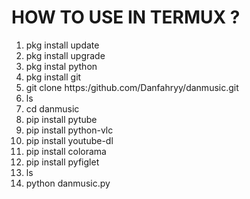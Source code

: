 # HOW TO USE IN TERMUX ?
1. pkg install update
2. pkg install upgrade
3. pkg instal python
4. pkg install git
5. git clone https:/github.com/Danfahryy/danmusic.git
6. ls
7. cd danmusic
8. pip install pytube
9. pip install python-vlc
10. pip install youtube-dl
11. pip install colorama
12. pip install pyfiglet
13. ls
14. python danmusic.py
